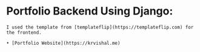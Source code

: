 # Portfolio Backend Using Django:

	I used the template from [templateflip](https://templateflip.com) for the frontend.

	• [Portfolio Website](https://krvishal.me)

